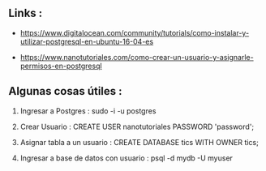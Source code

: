 ## Links :

+ https://www.digitalocean.com/community/tutorials/como-instalar-y-utilizar-postgresql-en-ubuntu-16-04-es

+  https://www.nanotutoriales.com/como-crear-un-usuario-y-asignarle-permisos-en-postgresql

## Algunas cosas útiles :

1. Ingresar a Postgres : sudo -i -u postgres

2. Crear Usuario : CREATE USER nanotutoriales PASSWORD 'password';

3. Asignar tabla a un usuario : CREATE DATABASE tics WITH OWNER tics;

4. Ingresar a base de datos con usuario : psql -d mydb -U myuser

